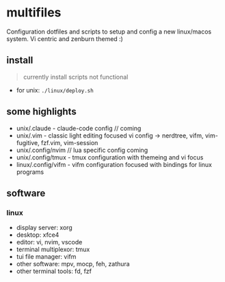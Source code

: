 # multifiles
Configuration dotfiles and scripts to setup and config a new linux/macos system. Vi centric and zenburn themed :)

## install
> currently install scripts not functional
- for unix: `./linux/deploy.sh`

## some highlights
- unix/.claude - claude-code config // coming
- unix/.vim - classic light editing focused vi config -> nerdtree, vifm, vim-fugitive, fzf.vim, vim-session
- unix/.config/nvim // lua specific config coming
- unix/.config/tmux - tmux configuration with themeing and vi focus
- linux/.config/vifm - vifm configuration focused with bindings for linux programs

## software
### linux
- display server: xorg
- desktop: xfce4
- editor: vi, nvim, vscode
- terminal multiplexor: tmux
- tui file manager: vifm
- other software: mpv, mocp, feh, zathura
- other terminal tools: fd, fzf

